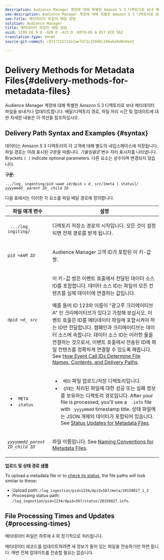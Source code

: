 ```yaml
---
description: Audience Manager 계정에 대해 특별한 Amazon S 3 디렉토리로 보내 메타데이터 파일을 보내거나 업데이트합니다. 배달/디렉토리 경로, 파일 처리 시간 및 업데이트에 대한 자세한 내용은 이 섹션을 참조하십시오.
seo-description: Audience Manager 계정에 대해 특별한 Amazon S 3 디렉토리로 보내 메타데이터 파일을 보내거나 업데이트합니다. 배달/디렉토리 경로, 파일 처리 시간 및 업데이트에 대한 자세한 내용은 이 섹션을 참조하십시오.
seo-title: 메타데이터 파일의 배달 방법
solution: Audience Manager
title: 메타데이터 파일의 배달 방법
uuid: 5199 EE 9 B -920 D -423 D -8070-05 A 017 ECD 562
translation-type: tm+mt
source-git-commit: c9737315132e2ae7d72c250d8c196abe8d9e0e43

---
```



# Delivery Methods for Metadata Files{#delivery-methods-for-metadata-files}

Audience Manager 계정에 대해 특별한 Amazon S 3 디렉토리로 보내 메타데이터 파일을 보내거나 업데이트합니다. 배달/디렉토리 경로, 파일 처리 시간 및 업데이트에 대한 자세한 내용은 이 섹션을 참조하십시오.

## Delivery Path Syntax and Examples {#syntax}

데이터는 Amazon S 3 디렉토리의 각 고객에 대해 별도의 네임스페이스에 저장됩니다. 파일 경로는 아래 표시된 구문을 따릅니다. *기울임꼴은* 변수 자리 표시자를 나타냅니다. Brackets `[ ]` indicate optional parameters. 다른 요소는 상수이며 변경되지 않습니다.

**구문:**
<pre><code>.../log_ ingenting/pid =<i>aam id</i>/dpid = <i>d_ src</i>/[meta | status]/ <i>yyyymmdd</i>_ <i>parent ID</i>_ <i>child ID</i></code></pre>

다음 표에서는 이러한 각 요소를 파일 배달 경로에 정의합니다.

<table id="table_E3DB873D4CB3479AA7173838EB9898CE"> 
 <thead> 
  <tr> 
   <th colname="col1" class="entry"> 파일 매개 변수 </th> 
   <th colname="col2" class="entry"> 설명 </th> 
  </tr> 
 </thead>
 <tbody> 
  <tr> 
   <td colname="col1"> <p> <code> .../log_ ingiting/</code> </p> </td> 
   <td colname="col2"> <p>디렉토리 저장소 경로의 시작입니다. 모든 것이 설정되면 전체 경로를 받게 됩니다. </p> </td> 
  </tr> 
  <tr> 
   <td colname="col1"> <p> <code>pid =<i>AAM ID</i></code> </p> </td> 
   <td colname="col2"> <p><span class="keyword"> Audience Manager</span> 고객 ID가 포함된 이 키-값 쌍. </p> </td> 
  </tr> 
  <tr> 
   <td colname="col1"> <p> <code>dpid =<i>d_ src</i></code> </p> </td> 
   <td colname="col2"> <p>이 키-값 쌍은 이벤트 호출에서 전달된 데이터 소스 ID를 포함합니다. 데이터 소스 ID는 파일의 모든 컨텐츠를 실제 데이터에 연결하는 값입니다. </p> <p>예를 들어 ID 123와 이름이 "광고주 크리에이티브 A" 인 크리에이티브가 있다고 가정해 보십시오. 이벤트 호출은 ID를 메타데이터 파일에 포함시켜야 하는 ID만 전달합니다. 캠페인과 크리에이티브는 데이터 소스에 속합니다. 데이터 소스 ID는 이러한 둘을 연결하는 것으로서, 이벤트 호출에서 전송된 ID에 파일 컨텐츠를 정확하게 연결할 수 있도록 해줍니다. See <a href="../../../reporting/audience-optimization-reports/metadata-files-intro/metadata-file-overview.md#how-ids-shape-file-names"> How Event Call IDs Determine File Names, Contents, and Delivery Paths</a>. </p> </td> 
  </tr> 
  <tr> 
   <td colname="col1"> 
    <ul id="ul_8AFA4E7FCE984789AF05EA31718F39CD"> 
     <li id="li_A493880F6ECB467DBB590226CC7A5847"> <code> META</code> </li> 
     <li id="li_2D6DAC956D084A1DB43C9C5B2C821F87"> <code> status</code> </li> 
    </ul> </td> 
   <td colname="col2"> <p> 
     <ul id="ul_5907ADF5B20C4FEC94EF5A09BE02F2CD"> 
      <li id="li_AE70B44FEDCF4A05ADAFF4E49296F67D"> <code> 메타</code> 파일 업로드/저장 디렉토리입니다. </li> 
      <li id="li_2ADEA90E01364E888CAAAB8A65A6383F"> <code> 상태는</code> 처리된 파일에 대한 성공 또는 실패 정보를 보유하는 디렉토리 경로입니다. After your file is processed, you'll see a <code> .info</code> file with <code> yyyymmdd</code> timestamp title. 상태 파일에는 JSON 개체의 데이터가 포함되어 있습니다. See <a href="../../../reporting/audience-optimization-reports/metadata-files-intro/metadata-update-status.md"> Status Updates for Metadata Files</a>. </li> 
     </ul> </p> </td> 
  </tr> 
  <tr> 
   <td colname="col1"> <p> <code><i>yyyymmdd</i>_<i>parent ID</i>_<i>child ID</i></code> </p> </td> 
   <td colname="col2"> <p>파일 이름입니다. See <a href="../../../reporting/audience-optimization-reports/metadata-files-intro/metadata-file-names.md"> Naming Conventions for Metadata Files</a>. </p> </td> 
  </tr> 
 </tbody> 
</table>

**업로드 및 상태 경로 샘플**

To upload a metadata file or to [check its status](../../../reporting/audience-optimization-reports/metadata-files-intro/metadata-update-status.md), the file paths will look similar to these:

* Upload path: `/log_ingestion/pid=1234/dpid=567/meta/20150827_1_2`
* Processing status path: `/log_ingestion/pid=1234/dpid=567/status/20150827.info`.

## File Processing Times and Updates {#processing-times}

메타데이터 파일은 하루에 4 회 정기적으로 처리됩니다.

메타데이터 레코드를 업데이트하려면 새 정보가 들어 있는 파일을 전송하기만 하면 됩니다. 매번 전체 업데이트를 전송할 필요는 없습니다.

